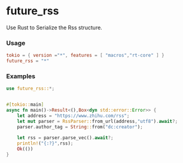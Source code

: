 # future_rss

Use Rust to Serialize the Rss structure.

### Usage

```toml
tokio = { version ="*", features = [ "macros","rt-core" ] }
future_rss = "*"
```

### Examples

```rust
use future_rss::*;


#[tokio::main]
async fn main()->Result<(),Box<dyn std::error::Error>> {
    let address = "https://www.zhihu.com/rss";
    let mut parser = RssParser::from_url(address,"utf8").await?;
    parser.author_tag = String::from("dc:creator");
    
    let rss = parser.parse_vec().await?;
    println!("{:?}",rss);    
    Ok(())
}
```

